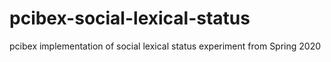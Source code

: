 # pcibex-social-lexical-status
pcibex implementation of social lexical status experiment from Spring 2020
